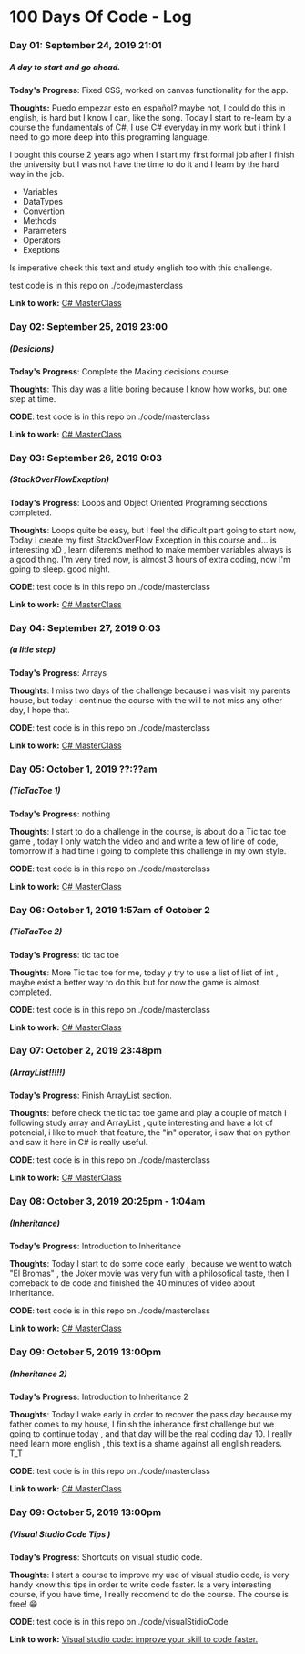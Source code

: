 # 100 Days Of Code - Log

### Day 01: September 24, 2019 21:01
##### A day to start and go ahead.

**Today's Progress**: Fixed CSS, worked on canvas functionality for the app.

**Thoughts:** Puedo empezar esto en español? maybe not, I could do this in english, is hard but I know I can, like the song.
Today I start to re-learn by a course the fundamentals of C#, I use C# everyday in my work but i think I need to go more deep into this programing language.

I bought this course 2 years ago when I start my first formal job after I finish the university but I was not have the time to do it and I learn by the hard way in the job.

* Variables
* DataTypes
* Convertion
* Methods
* Parameters
* Operators
* Exeptions

Is imperative check this text and study english too with this challenge.

test code is in this repo on ./code/masterclass

**Link to work:** [C# MasterClass](https://www.udemy.com/course/complete-csharp-masterclass/learn/lecture/12955656?start=0#overview)

### Day 02: September 25, 2019 23:00
##### (Desicions)

**Today's Progress**: Complete the Making decisions course.

**Thoughts**: This day was a litle boring because I know how works, but one step at time.

**CODE**: test code is in this repo on ./code/masterclass

**Link to work:** [C# MasterClass](https://www.udemy.com/course/complete-csharp-masterclass/learn/lecture/12955656?start=0#overview)


### Day 03: September 26, 2019 0:03
##### (StackOverFlowExeption)

**Today's Progress**: Loops and Object Oriented Programing secctions completed.

**Thoughts**: Loops quite be easy, but I feel the dificult part going to start now, Today I create my first StackOverFlow Exception in this course and... is interesting xD , learn diferents method to make member variables always is a good thing.
I'm very tired now, is almost 3 hours of extra coding, now I'm going to sleep. good night.

**CODE**: test code is in this repo on ./code/masterclass

**Link to work:** [C# MasterClass](https://www.udemy.com/course/complete-csharp-masterclass/learn/lecture/12955656?start=0#overview)

### Day 04: September 27, 2019 0:03
##### (a litle step)

**Today's Progress**: Arrays

**Thoughts**: I miss two days of the challenge because i was visit my parents house, but today I continue the course with the will to not miss any other day, I hope that.

**CODE**: test code is in this repo on ./code/masterclass

**Link to work:** [C# MasterClass](https://www.udemy.com/course/complete-csharp-masterclass/learn/lecture/12955656?start=0#overview)

### Day 05: October 1, 2019 ??:??am
##### (TicTacToe 1)

**Today's Progress**: nothing

**Thoughts**: I start to do a challenge in the course, is about do a Tic tac toe game , today I only watch the video and and write a few of line of code, tomorrow if a had time i going to complete this challenge in my own style.

**CODE**: test code is in this repo on ./code/masterclass

**Link to work:** [C# MasterClass](https://www.udemy.com/course/complete-csharp-masterclass/learn/lecture/12955656?start=0#overview)

### Day 06: October 1, 2019 1:57am of October 2
##### (TicTacToe 2)

**Today's Progress**: tic tac toe

**Thoughts**: More Tic tac toe for me, today y try to use a list of list of int , maybe exist a better way to do this but for now the game is almost completed.

**CODE**: test code is in this repo on ./code/masterclass

**Link to work:** [C# MasterClass](https://www.udemy.com/course/complete-csharp-masterclass/learn/lecture/12955656?start=0#overview)

### Day 07: October 2, 2019 23:48pm
##### (ArrayList!!!!!)

**Today's Progress**: Finish ArrayList section.

**Thoughts**: before check the tic tac toe game and play a couple of match I following study array and ArrayList , quite interesting and have a lot of potencial, i like to much that feature, the "in" operator, i saw that on python and saw it here in C# is really useful.

**CODE**: test code is in this repo on ./code/masterclass

**Link to work:** [C# MasterClass](https://www.udemy.com/course/complete-csharp-masterclass/learn/lecture/12955656?start=0#overview)

### Day 08: October 3, 2019 20:25pm - 1:04am
##### (Inheritance)

**Today's Progress**: Introduction to Inheritance

**Thoughts**: Today I start to do some code early , because we went to watch "El Bromas" , the Joker movie was very fun with a philosofical taste, then I comeback to de code and finished the 40 minutes of video about inheritance. 

**CODE**: test code is in this repo on ./code/masterclass

**Link to work:** [C# MasterClass](https://www.udemy.com/course/complete-csharp-masterclass/learn/lecture/12955656?start=0#overview)

### Day 09: October 5, 2019 13:00pm
##### (Inheritance 2)

**Today's Progress**: Introduction to Inheritance 2

**Thoughts**: Today I wake early in order to recover the pass day because my father comes to my house, I finish the inherance first challenge but we going to continue today , and that day will be the real coding day 10.
I really need learn more english , this text is a shame against all english readers. T_T

**CODE**: test code is in this repo on ./code/masterclass

**Link to work:** [C# MasterClass](https://www.udemy.com/course/complete-csharp-masterclass/learn/lecture/12955656?start=0#overview)


### Day 09: October 5, 2019 13:00pm
##### (Visual Studio Code Tips )

**Today's Progress**: Shortcuts on visual studio code.

**Thoughts**: I start a course to improve my use of visual studio code, is very handy know this tips in order to write code faster.
Is a very interesting course, if you have time, I really recomend to do the course.
The course is free! 😁

**CODE**: test code is in this repo on ./code/visualStidioCode

**Link to work:** [Visual studio code: improve your skill to code faster.](https://www.udemy.com/course/vscode-mejora-tu-velocidad-para-codificar)